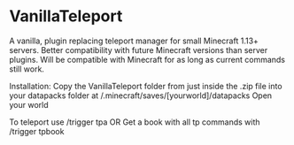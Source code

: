 # VanillaTeleport
A vanilla, plugin replacing teleport manager for small Minecraft 1.13+ servers.
Better compatibility with future Minecraft versions than server plugins. Will be compatible with Minecraft for as long as current commands still work.


Installation:
  Copy the VanillaTeleport folder from just inside the .zip file into your datapacks folder at /.minecraft/saves/[yourworld]/datapacks
  Open your world

  To teleport use /trigger tpa
  OR
  Get a book with all tp commands with /trigger tpbook
